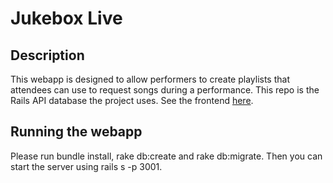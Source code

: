 # Jukebox Live

## Description

This webapp is designed to allow performers to create playlists that attendees can use to request songs during a performance. This repo is the Rails API database the project uses. See the frontend [here](https://github.com/KRStoddard/Flatiron_Capstone_FrontEnd).

## Running the webapp

Please run bundle install, rake db:create and rake db:migrate. Then you can start the server using rails s -p 3001.


